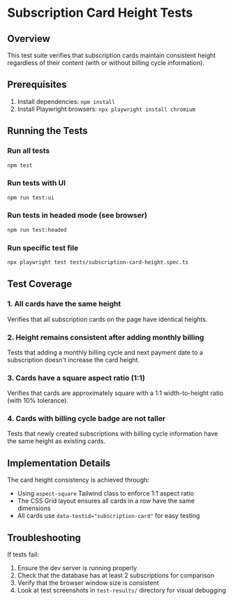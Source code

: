 # Subscription Card Height Tests

## Overview
This test suite verifies that subscription cards maintain consistent height regardless of their content (with or without billing cycle information).

## Prerequisites
1. Install dependencies: `npm install`
2. Install Playwright browsers: `npx playwright install chromium`

## Running the Tests

### Run all tests
```bash
npm test
```

### Run tests with UI
```bash
npm run test:ui
```

### Run tests in headed mode (see browser)
```bash
npm run test:headed
```

### Run specific test file
```bash
npx playwright test tests/subscription-card-height.spec.ts
```

## Test Coverage

### 1. All cards have the same height
Verifies that all subscription cards on the page have identical heights.

### 2. Height remains consistent after adding monthly billing
Tests that adding a monthly billing cycle and next payment date to a subscription doesn't increase the card height.

### 3. Cards have a square aspect ratio (1:1)
Verifies that cards are approximately square with a 1:1 width-to-height ratio (with 10% tolerance).

### 4. Cards with billing cycle badge are not taller
Tests that newly created subscriptions with billing cycle information have the same height as existing cards.

## Implementation Details

The card height consistency is achieved through:
- Using `aspect-square` Tailwind class to enforce 1:1 aspect ratio
- The CSS Grid layout ensures all cards in a row have the same dimensions
- All cards use `data-testid="subscription-card"` for easy testing

## Troubleshooting

If tests fail:
1. Ensure the dev server is running properly
2. Check that the database has at least 2 subscriptions for comparison
3. Verify that the browser window size is consistent
4. Look at test screenshots in `test-results/` directory for visual debugging
